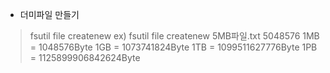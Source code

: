 - 더미파일 만들기
> fsutil file createnew <file name> <length>
> ex) fsutil file createnew 5MB파일.txt 5048576
> 1MB = 1048576Byte
> 1GB = 1073741824Byte
1TB = 1099511627776Byte
> 1PB = 1125899906842624Byte




